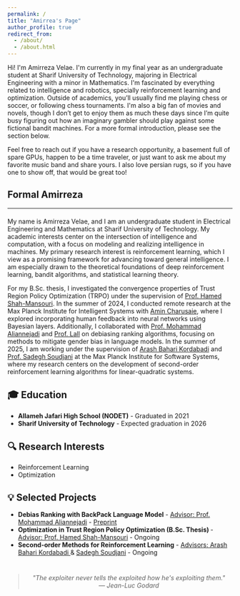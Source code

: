 ```yaml
---
permalink: /
title: "Amirrea's Page"
author_profile: true
redirect_from:
  - /about/
  - /about.html
---
```


<!-- Navigation Bar
<nav style="display: flex; justify-content: center; gap: 20px; background-color: #f9f9f9; padding: 12px; border-radius: 8px; box-shadow: 0 2px 4px rgba(0,0,0,0.1);">
  <a href="#about" style="text-decoration: none; color: #333; font-weight: bold;">About</a>
  <a href="#education" style="text-decoration: none; color: #333; font-weight: bold;">Education</a>
  <a href="#research" style="text-decoration: none; color: #333; font-weight: bold;">Research Interests</a>
  <a href="#projects" style="text-decoration: none; color: #333; font-weight: bold;">Projects</a>
</nav> -->



<!-- Informal Introduction -->
<section id="about-informal">
  <p>
    Hi! I'm Amirreza Velae. I'm currently in my final year as an undergraduate student at Sharif University of Technology, majoring in Electrical Engineering with a minor in Mathematics. I'm fascinated by everything related to intelligence and robotics, specially reinforcement learning and optimization.
    Outside of academics, you’ll usually find me playing chess or soccer, or following chess tournaments. I'm also a big fan of movies and novels, though I don’t get to enjoy them as much these days since I’m quite busy figuring out how an imaginary gambler should play against some fictional bandit machines. For a more formal introduction, please see the section below.
  </p>
  <p>
    Feel free to reach out if you have a research opportunity, a basement full of spare GPUs, happen to be a time traveler, or just want to ask me about my favorite music band and share yours. I also love persian rugs, so if you have one to show off, that would be great too!
  </p>
</section>




<!-- Introduction -->
<section id="about-formal">
  <h2>Formal Amirreza</h2>
  <hr style="margin-bottom: 20px;">
  <p>
    My name is Amirreza Velae, and I am an undergraduate student in Electrical Engineering and Mathematics at Sharif University of Technology. My academic interests center on the intersection of intelligence and computation, with a focus on modeling and realizing intelligence in machines.
    My primary research interest is reinforcement learning, which I view as a promising framework for advancing toward general intelligence.  I am especially drawn to the theoretical foundations of deep reinforcement learning, bandit algorithms, and statistical learning theory. 
  </p>

  <p>
    For my B.Sc. thesis, I investigated the convergence properties of Trust Region Policy Optimization (TRPO) under the supervision of 
    <a href="https://scholar.google.ca/citations?user=dcjIFccAAAAJ&hl=en" target="_blank">Prof. Hamed Shah-Mansouri</a>.
    In the summer of 2024, I conducted remote research at the Max Planck Institute for Intelligent Systems with 
    <a href="https://is.mpg.de/person/mcharusaie" target="_blank">Amin Charusaie</a>,  where I explored incorporating human feedback into neural networks using Bayesian layers. 
    Additionally, I collaborated with <a href="https://scholar.google.com/citations?user=yiZk6coAAAAJ&hl=en" target="_blank">Prof. Mohammad Aliannejadi</a> and <a href="https://scholar.google.com/citations?user=C-LkdokAAAAJ&hl=en" target="_blank">Prof. Lall</a> on debiasing ranking algorithms, focusing on methods to mitigate gender bias in language models.  
    In the summer of 2025, I am working under the supervision of <a href="https://arashbaharik.github.io/" target="_blank">Arash Bahari Kordabadi</a> and <a href="https://hycodev.com/ssoudjani" target="_blank">Prof. Sadegh Soudjani</a> at the Max Planck Institute for Software Systems, where my research centers on the development of second-order reinforcement learning algorithms for linear-quadratic systems.
  </p>
</section>





<!-- Education -->
<section id="education">
  <h2>🎓 Education</h2>
  <ul>
    <li><strong>Allameh Jafari High School (NODET)</strong> - Graduated in 2021</li>
    <li><strong>Sharif University of Technology</strong> - Expected graduation in 2026</li>
  </ul>
</section>

<!-- Research Interests -->
<section id="research">
  <h2>🔍 Research Interests</h2>
  <ul>
    <li>Reinforcement Learning</li>
    <li>Optimization</li>
  </ul>
</section>

<!-- Selected Projects -->
<section id="projects">
  <h2>💡 Selected Projects</h2>
  <ul>
    <li>
      <strong>Debias Ranking with BackPack Language Model</strong> -
      <a href="https://scholar.google.com/citations?user=yiZk6coAAAAJ&hl=en" target="_blank">Advisor: Prof. Mohammad Aliannejadi</a> - <a href="https://amirrezavelae.github.io//publication/bp_ranker" target="_blank">Preprint</a>
    </li>
    <li>
      <strong>Optimization in Trust Region Policy Optimization (B.Sc. Thesis) </strong> - <a href="https://scholar.google.ca/citations?user=dcjIFccAAAAJ&hl=en" target="_blank">Advisor: Prof. Hamed Shah-Mansouri</a> - Ongoing
    </li>
    <li>
      <strong>Second-order Methods for Reinforcement Learning</strong> - <a href="https://arashbaharik.github.io/" target="_blank">Advisors: Arash Bahari Kordabadi </a> & <a href="https://hycodev.com/ssoudjani/" target="_blank">Sadegh Soudjani</a> - Ongoing
    </li>
  </ul>
</section>

<blockquote style="margin-top: 40px; font-style: italic; text-align: center">
  "The exploiter never tells the exploited how he's exploiting them."<br>— <em>Jean-Luc Godard</em>
</blockquote>

